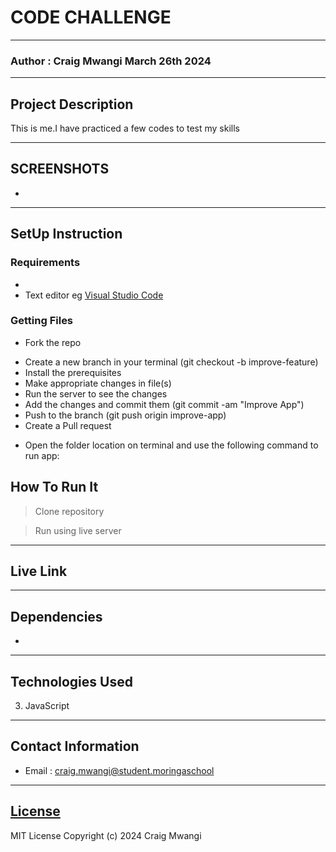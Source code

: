 # CODE CHALLENGE
*****
### Author : Craig Mwangi March 26th 2024
****
## Project Description
This is me.I have practiced a few codes to test my skills

******

## SCREENSHOTS
-



********
## SetUp Instruction
### Requirements
* 
* Text editor eg [Visual Studio Code](https://code.visualstudio.com/download)


### Getting Files
* Fork the repo
- Create a new branch in your terminal (git checkout -b improve-feature)
- Install the prerequisites
- Make appropriate changes in file(s)
- Run the server to see the changes
- Add the changes and commit them (git commit -am "Improve App")
- Push to the branch (git push origin improve-app)
- Create a Pull request
* Open the folder location on terminal and use the following command to run app:

## How To Run It
>  Clone repository

> Run using live server
*****
## Live Link

*****
## Dependencies
-

*****
## Technologies Used
3. JavaScript
*****
## Contact Information
* Email : craig.mwangi@student.moringaschool
*****
## [License](LICENSE)
MIT License
Copyright (c) 2024 Craig Mwangi